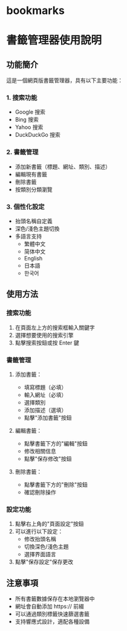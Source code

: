 # bookmarks




# 書籤管理器使用說明

## 功能簡介

這是一個網頁版書籤管理器，具有以下主要功能：

### 1. 搜索功能
- Google 搜索
- Bing 搜索
- Yahoo 搜索
- DuckDuckGo 搜索

### 2. 書籤管理
- 添加新書籤（標題、網址、類別、描述）
- 編輯現有書籤
- 刪除書籤
- 按類別分類瀏覽

### 3. 個性化設定
- 抬頭名稱自定義
- 深色/淺色主題切換
- 多語言支持
  - 繁體中文
  - 简体中文
  - English
  - 日本語
  - 한국어

## 使用方法

### 搜索功能
1. 在頁面左上方的搜索框輸入關鍵字
2. 選擇想要使用的搜索引擎
3. 點擊搜索按鈕或按 Enter 鍵

### 書籤管理
1. 添加書籤：
   - 填寫標題（必填）
   - 輸入網址（必填）
   - 選擇類別
   - 添加描述（選填）
   - 點擊"添加書籤"按鈕

2. 編輯書籤：
   - 點擊書籤下方的"編輯"按鈕
   - 修改相關信息
   - 點擊"保存修改"按鈕

3. 刪除書籤：
   - 點擊書籤下方的"刪除"按鈕
   - 確認刪除操作

### 設定功能
1. 點擊右上角的"頁面設定"按鈕
2. 可以進行以下設定：
   - 修改抬頭名稱
   - 切換深色/淺色主題
   - 選擇界面語言
3. 點擊"保存設定"保存更改

## 注意事項
- 所有書籤數據保存在本地瀏覽器中
- 網址會自動添加 https:// 前綴
- 可以通過類別標籤快速篩選書籤
- 支持響應式設計，適配各種設備
